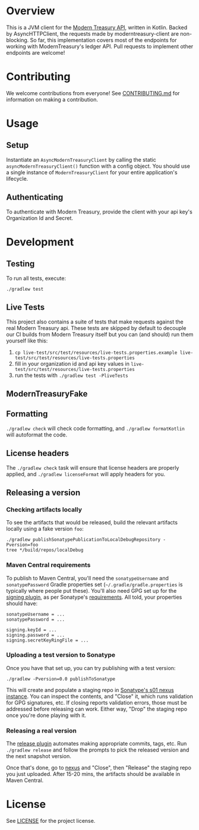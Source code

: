 # Overview

This is a JVM client for the [Modern Treasury API](https://docs.moderntreasury.com/reference), written in Kotlin. Backed by AsyncHTTPClient,
the requests made by moderntreasury-client are non-blocking. So far, this implementation covers most of the endpoints for
working with ModernTreasury's ledger API. Pull requests to implement other endpoints are welcome!

# Contributing
We welcome contributions from everyone! See [CONTRIBUTING.md](CONTRIBUTING.md) for information on making a contribution.

# Usage

## Setup
Instantiate an `AsyncModernTreasuryClient` by calling the static `asyncModernTreasuryClient()` function with a config object. You should use
a single instance of `ModernTreasuryClient` for your entire application's lifecycle.

## Authenticating
To authenticate with Modern Treasury, provide the client with your api key's Organization Id and Secret.

# Development

## Testing
To run all tests, execute:
```
./gradlew test
```

## Live Tests
This project also contains a suite of tests that make requests against the real Modern Treasury api. These tests are
skipped by default to decouple our CI builds from Modern Treasury itself but you can (and should) run them yourself like
this:
1. `cp live-test/src/test/resources/live-tests.properties.example live-test/src/test/resources/live-tests.properties`
2. fill in your organization id and api key values in `live-test/src/test/resources/live-tests.properties`
3. run the tests with `./gradlew test -PliveTests`

## ModernTreasuryFake


## Formatting
`./gradlew check` will check code formatting, and `./gradlew formatKotlin` will autoformat the code.

## License headers
The `./gradlew check` task will ensure that license headers are properly applied, and `./gradlew licenseFormat` will apply headers for you.

## Releasing a version

### Checking artifacts locally

To see the artifacts that would be released, build the relevant artifacts locally using a fake version `foo`:

```
./gradlew publishSonatypePublicationToLocalDebugRepository -Pversion=foo
tree */build/repos/localDebug
```

### Maven Central requirements

To publish to Maven Central, you'll need the `sonatypeUsername` and `sonatypePassword` Gradle properties set (`~/.gradle/gradle.properties` is typically where people put these). You'll also need GPG set up for the [signing plugin](https://docs.gradle.org/current/userguide/signing_plugin.html), as per Sonatype's [requirements](https://central.sonatype.org/publish/requirements/gpg/). All told, your properties should have:


```
sonatypeUsername = ...
sonatypePassword = ...

signing.keyId = ...
signing.password = ...
signing.secretKeyRingFile = ...
```

### Uploading a test version to Sonatype

Once you have that set up, you can try publishing with a test version:

```
./gradlew -Pversion=0.0 publishToSonatype
```

This will create and populate a staging repo in [Sonatype's s01 nexus instance](https://s01.oss.sonatype.org/#stagingRepositories). You can inspect the contents, and "Close" it, which runs validation for GPG signatures, etc. If closing reports validation errors, those must be addressed before releasing can work. Either way, "Drop" the staging repo once you're done playing with it.

### Releasing a real version

The [release plugin](https://github.com/researchgate/gradle-release) automates making appropriate commits, tags, etc. Run `./gradlew release` and follow the prompts to pick the released version and the next snapshot version.

Once that's done, go to [nexus](https://s01.oss.sonatype.org/#stagingRepositories) and "Close", then "Release" the staging repo you just uploaded. After 15-20 mins, the artifacts should be available in Maven Central.

# License
See [LICENSE](LICENSE) for the project license.
